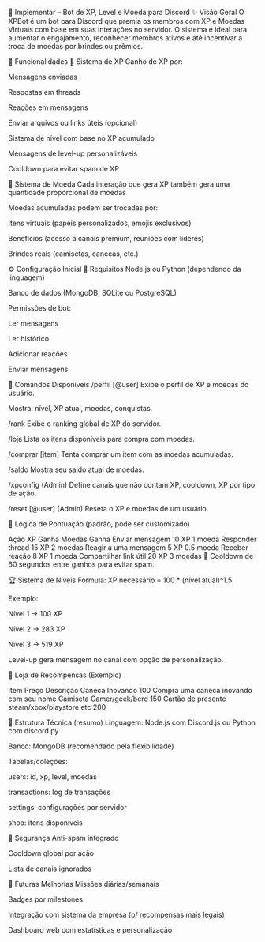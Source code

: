 :blue_book: Implementar – Bot de XP, Level e Moeda para Discord
:sparkles: Visão Geral
O XPBot é um bot para Discord que premia os membros com XP e Moedas Virtuais com base em suas interações no servidor. O sistema é ideal para aumentar o engajamento, reconhecer membros ativos e até incentivar a troca de moedas por brindes ou prêmios.

:dart: Funcionalidades
:small_orange_diamond: Sistema de XP
Ganho de XP por:

Mensagens enviadas

Respostas em threads

Reações em mensagens

Enviar arquivos ou links úteis (opcional)

Sistema de nível com base no XP acumulado

Mensagens de level-up personalizáveis

Cooldown para evitar spam de XP

:small_orange_diamond: Sistema de Moeda
Cada interação que gera XP também gera uma quantidade proporcional de moedas

Moedas acumuladas podem ser trocadas por:

Itens virtuais (papéis personalizados, emojis exclusivos)

Benefícios (acesso a canais premium, reuniões com líderes)

Brindes reais (camisetas, canecas, etc.)

:gear: Configuração Inicial
:wrench: Requisitos
Node.js ou Python (dependendo da linguagem)

Banco de dados (MongoDB, SQLite ou PostgreSQL)

Permissões de bot:

Ler mensagens

Ler histórico

Adicionar reações

Enviar mensagens

:jigsaw: Comandos Disponíveis
/perfil [@user]
Exibe o perfil de XP e moedas do usuário.

Mostra: nível, XP atual, moedas, conquistas.

/rank
Exibe o ranking global de XP do servidor.

/loja
Lista os itens disponíveis para compra com moedas.

/comprar [item]
Tenta comprar um item com as moedas acumuladas.

/saldo
Mostra seu saldo atual de moedas.

/xpconfig
(Admin) Define canais que não contam XP, cooldown, XP por tipo de ação.

/reset [@user]
(Admin) Reseta o XP e moedas de um usuário.

:brain: Lógica de Pontuação (padrão, pode ser customizado)

Ação	XP Ganha	Moedas Ganha
Enviar mensagem	10 XP	1 moeda
Responder thread	15 XP	2 moedas
Reagir a uma mensagem	5 XP	0.5 moeda
Receber reação	8 XP	1 moeda
Compartilhar link útil	20 XP	3 moedas
:arrows_counterclockwise: Cooldown de 60 segundos entre ganhos para evitar spam.

:trophy: Sistema de Níveis
Fórmula: XP necessário = 100 * (nível atual)^1.5

Exemplo:

Nível 1 → 100 XP

Nível 2 → 283 XP

Nível 3 → 519 XP

Level-up gera mensagem no canal com opção de personalização.

:gift: Loja de Recompensas (Exemplo)

Item                                            Preço              Descrição
Caneca Inovando                                 100              Compra uma caneca inovando com seu nome
Camiseta Gamer/geek/berd                        150 
Cartão de presente steam/xbox/playstore etc     200


:toolbox: Estrutura Técnica (resumo)
Linguagem: Node.js com Discord.js ou Python com discord.py

Banco: MongoDB (recomendado pela flexibilidade)

Tabelas/coleções:

users: id, xp, level, moedas

transactions: log de transações

settings: configurações por servidor

shop: itens disponíveis

:closed_lock_with_key: Segurança
Anti-spam integrado

Cooldown global por ação

Lista de canais ignorados

:rocket: Futuras Melhorias
Missões diárias/semanais

Badges por milestones

Integração com sistema da empresa (p/ recompensas mais legais)

Dashboard web com estatísticas e personalização
